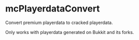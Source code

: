 # mcPlayerdataConvert
Convert premium playerdata to cracked playerdata.

Only works with playerdata generated on Bukkit and its forks.